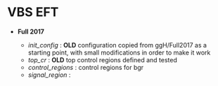 # VBS EFT

* **Full 2017**
  
  * *init_config* : **OLD** configuration copied from ggH/Full2017 as a starting point, with small modifications in order to make it work
  * *top_cr* : **OLD** top control regions defined and tested
  * *control_regions* : control regions for bgr
  * *signal_region* : 
   
